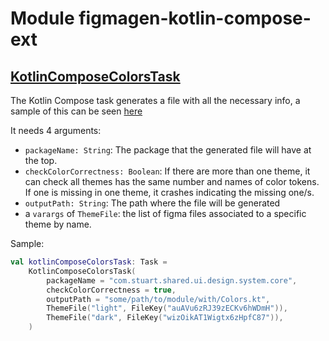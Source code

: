 # Module figmagen-kotlin-compose-ext

## [KotlinComposeColorsTask](/main/kotlin/com/stuart/figmagen/kotlin/compose/extensions/KotlinComposeColorsTask.kt)

The Kotlin Compose task generates a file with all the necessary info, a sample of this can be seen
[here](test/resources/MockColors.expected.kotlin)

It needs 4 arguments:

- `packageName: String`: The package that the generated file will have at the top.
- `checkColorCorrectness: Boolean`: If there are more than one theme, it can check all themes has
  the same number and names of color tokens. If one is missing in one theme, it crashes indicating
  the missing one/s.
- `outputPath: String`: The path where the file will be generated
- a `varargs` of `ThemeFile`: the list of figma files associated to a specific theme by name.

Sample:

```kotlin
val kotlinComposeColorsTask: Task =
    KotlinComposeColorsTask(
        packageName = "com.stuart.shared.ui.design.system.core",
        checkColorCorrectness = true,
        outputPath = "some/path/to/module/with/Colors.kt",
        ThemeFile("light", FileKey("auAVu6zRJ39zECKv6hWDmH")),
        ThemeFile("dark", FileKey("wizOikAT1Wigtx6zHpfC87")),
    )
```
